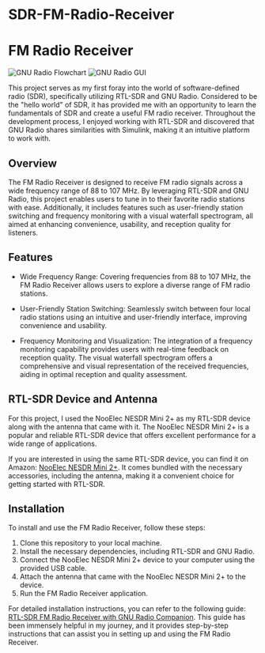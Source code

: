 # SDR-FM-Radio-Receiver

# FM Radio Receiver

![GNU Radio Flowchart](radio-receiver-image.jpg)
![GNU Radio GUI](radio-receiver-image.jpg)

This project serves as my first foray into the world of software-defined radio (SDR), specifically utilizing RTL-SDR and GNU Radio. Considered to be the "hello world" of SDR, it has provided me with an opportunity to learn the fundamentals of SDR and create a useful FM radio receiver. Throughout the development process, I enjoyed working with RTL-SDR and discovered that GNU Radio shares similarities with Simulink, making it an intuitive platform to work with.

## Overview

The FM Radio Receiver is designed to receive FM radio signals across a wide frequency range of 88 to 107 MHz. By leveraging RTL-SDR and GNU Radio, this project enables users to tune in to their favorite radio stations with ease. Additionally, it includes features such as user-friendly station switching and frequency monitoring with a visual waterfall spectrogram, all aimed at enhancing convenience, usability, and reception quality for listeners.

## Features

- Wide Frequency Range: Covering frequencies from 88 to 107 MHz, the FM Radio Receiver allows users to explore a diverse range of FM radio stations.

- User-Friendly Station Switching: Seamlessly switch between four local radio stations using an intuitive and user-friendly interface, improving convenience and usability.

- Frequency Monitoring and Visualization: The integration of a frequency monitoring capability provides users with real-time feedback on reception quality. The visual waterfall spectrogram offers a comprehensive and visual representation of the received frequencies, aiding in optimal reception and quality assessment.

## RTL-SDR Device and Antenna

For this project, I used the NooElec NESDR Mini 2+ as my RTL-SDR device along with the antenna that came with it. The NooElec NESDR Mini 2+ is a popular and reliable RTL-SDR device that offers excellent performance for a wide range of applications.

If you are interested in using the same RTL-SDR device, you can find it on Amazon: [NooElec NESDR Mini 2+](https://www.amazon.ca/NooElec-NESDR-Mini-Compatible-Packages/dp/B00VZ1AWQA/ref=sr_1_3?keywords=nooelec+mini+2%2B&s=electronics&sr=1-3). It comes bundled with the necessary accessories, including the antenna, making it a convenient choice for getting started with RTL-SDR.

## Installation

To install and use the FM Radio Receiver, follow these steps:

1. Clone this repository to your local machine.
2. Install the necessary dependencies, including RTL-SDR and GNU Radio.
3. Connect the NooElec NESDR Mini 2+ device to your computer using the provided USB cable.
4. Attach the antenna that came with the NooElec NESDR Mini 2+ to the device.
5. Run the FM Radio Receiver application.

For detailed installation instructions, you can refer to the following guide: [RTL-SDR FM Radio Receiver with GNU Radio Companion](https://www.instructables.com/RTL-SDR-FM-radio-receiver-with-GNU-Radio-Companion/). This guide has been immensely helpful in my journey, and it provides step-by-step instructions that can assist you in setting up and using the FM Radio Receiver.

